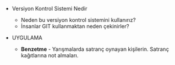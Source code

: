 - Versiyon Kontrol Sistemi Nedir
    - Neden bu versiyon kontrol sistemini kullanırız?
    - İnsanlar GIT kullanmaktan neden çekinirler?

- UYGULAMA
  - **Benzetme** - Yarışmalarda satranç oynayan kişilerin. Satranç kağıtlarına not almaları. 
